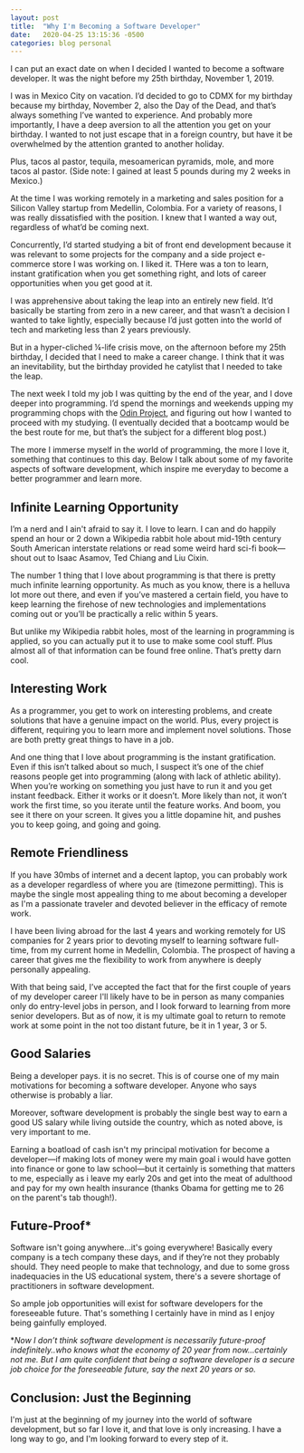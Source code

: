 ```yaml
---
layout: post
title:  "Why I'm Becoming a Software Developer"
date:   2020-04-25 13:15:36 -0500
categories: blog personal
---
```


I can put an exact date on when I decided I wanted to become a software developer. It was the night before my 25th birthday, November 1, 2019. 
 
I was in Mexico City on vacation. I’d decided to go to CDMX for my birthday because my birthday, November 2, also the Day of the Dead, and that’s always something I’ve wanted to experience. And probably more importantly, I have a deep aversion to all the attention you get on your birthday. I wanted to not just escape that in a foreign country, but have it be overwhelmed by the attention granted to another holiday.
 
Plus, tacos al pastor, tequila, mesoamerican pyramids, mole, and more tacos al pastor. (Side note: I gained at least 5 pounds during my 2 weeks in Mexico.)
 
At the time I was working remotely in a marketing and sales position for a Silicon Valley startup from Medellin, Colombia. For a variety of reasons, I was really dissatisfied with the position. I knew that I wanted a way out, regardless of what’d be coming next. 
 
Concurrently, I’d started studying a bit of front end development because it was relevant to some projects for the company and a side project e-commerce store I was working on. I liked it. THere was a ton to learn, instant gratification when you get something right, and lots of career opportunities when you get good at it. 
 
I was apprehensive about taking the leap into an entirely new field. It’d basically be starting from zero in a new career, and that wasn’t a decision I wanted to take lightly, especially because I’d just gotten into the world of tech and marketing less than 2 years previously. 
 
But in a hyper-cliched ¼-life crisis move, on the afternoon before my 25th birthday, I decided that I need to make a career change. I think that it was an inevitability, but the birthday provided he catylist that I needed to take the leap. 
 
The next week I told my job I was quitting by the end of the year, and I dove deeper into programming. I’d spend the mornings and weekends upping my programming chops with the [Odin Project](https://www.theodinproject.com/), and figuring out how I wanted to proceed with my studying. (I eventually decided that a bootcamp would be the best route for me, but that’s the subject for a different blog post.)
 
The more I immerse myself in the world of programming, the more I love it, something that continues to this day. 
Below I talk about some of my favorite aspects of software development, which inspire me everyday to become a better programmer and learn more. 
 
## Infinite Learning Opportunity
I’m a nerd and I ain't afraid to say it. I love to learn. I can and do happily spend an hour or 2 down a Wikipedia rabbit hole about mid-19th century South American interstate relations or read some weird hard sci-fi book—shout out to Isaac Asamov, Ted Chiang and Liu Cixin. 
 
The number 1 thing that I love about programming is that there is pretty much infinite learning opportunity. As much as you know, there is a helluva lot more out there, and even if you’ve mastered a certain field, you have to keep learning the firehose of new technologies and implementations coming out or you’ll be practically a relic within 5 years. 
 
But unlike my Wikipedia rabbit holes, most of the learning in programming is applied, so you can actually put it to use to make some cool stuff. Plus almost all of that information can be found free online. That’s pretty darn cool. 
 
## Interesting Work
As a programmer, you get to work on interesting problems, and create solutions that have a genuine impact on the world. Plus, every project is different, requiring you to learn more and implement novel solutions. Those are both pretty great things to have in a job.
 
And one thing that I love about programming is the instant gratification. Even if this isn’t talked about so much, I suspect it’s one of the chief reasons people get into programming (along with lack of athletic ability). When you’re working on something you just have to run it and you get instant feedback. Either it works or it doesn’t. More likely than not, it won’t work the first time, so you iterate until the feature works. And boom, you see it there on your screen. It gives you a little dopamine hit, and pushes you to keep going, and going and going. 
 
## Remote Friendliness
If you have 30mbs of internet and a decent laptop, you can probably work as a developer regardless of where you are (timezone permitting). This is maybe the single most appealing thing to me about becoming a developer as I'm a passionate traveler and devoted believer in the efficacy of remote work.
 
I have been living abroad for the last 4 years and working remotely for US companies for 2 years prior to devoting myself to learning software full-time, from my current home in Medellin, Colombia. The prospect of having a career that gives me the flexibility to work from anywhere is deeply personally appealing.
 
With that being said, I’ve accepted the fact that for the first couple of years of my developer career I'll likely have to be in person as many companies only do entry-level jobs in person, and I look forward to learning from more senior developers. But as of now, it is my ultimate goal to return to remote work at some point in the not too distant future, be it in 1 year, 3 or 5.    
                    
## Good Salaries
Being a developer pays. it is no secret. This is of course one of my main motivations for becoming a software developer. Anyone who says otherwise is probably a liar.
 
Moreover, software development is probably the single best way to earn a good US salary while living outside the country, which as noted above, is very important to me. 
 
Earning a boatload of cash isn't my principal motivation for become a developer—if making lots of money were my main goal i would have gotten into finance or gone to law school—but it certainly is something that matters to me, especially as i leave my early 20s and get into the meat of adulthood and pay for my own health insurance (thanks Obama for getting me to 26 on the parent's tab though!).
 
## Future-Proof*
Software isn't going anywhere...it's going everywhere! Basically every company is a tech company these days, and if they’re not they probably should. They need people to make that technology, and due to some gross inadequacies in the US educational system, there's a severe shortage of practitioners in software development.
 
So ample job opportunities will exist for software developers for the foreseeable future. That's something I certainly have in mind as I enjoy being gainfully employed. 
 
**Now I don’t think software development is necessarily future-proof indefinitely..who knows what the economy of 20 year from now...certainly not me. But I am quite confident that being a software developer is a secure job choice for the foreseeable future, say the next 20 years or so.*
 
## Conclusion: Just the Beginning
I'm just at the beginning of my journey into the world of software development, but so far I love it, and that love is only increasing. I have a long way to go, and I'm looking forward to every step of it. 
 

